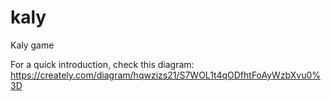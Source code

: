 kaly
====

Kaly game 

For a quick introduction, check this diagram:
https://creately.com/diagram/hqwzizs21/S7WOL1t4qODfhtFoAyWzbXvu0%3D
